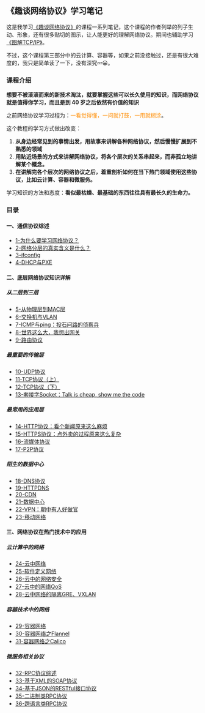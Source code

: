 《趣谈网络协议》学习笔记
-----

这是我学习[《趣谈网络协议》](https://time.geekbang.org/column/intro/85)的课程一系列笔记，这个课程的作者列举的列子生动、形象，还有很多贴切的图示，让人能更好的理解网络协议。期间也辅助学习[《图解TCP/IP》](https://book.douban.com/subject/24737674/)。

不过，这个课程第三部分中的云计算、容器等，如果之前没接触过，还是有很大难度的，我只是简单读了一下，没有深究💤😀。



### 课程介绍

**想要不被滚滚而来的新技术淘汰，就要掌握这些可以长久使用的知识，而网络协议就是值得你学习，而且是到 40 岁之后依然有价值的知识**

之前网络协议学习过程为：<font color=#FF8C00>一看觉得懂，一问就打鼓，一用就糊涂</font>。

这个教程的学习方式做出改变：

1. **从身边经常见到的事情出发，用故事来讲解各种网络协议，然后慢慢扩展到不熟悉的领域**
2. **用贴近场景的方式来讲解网络协议，将各个层次的关系串起来，而非孤立地讲解某个概念。**
3. **在讲解完各个层次的网络协议之后，着重剖析如何在当下热门领域使用这些协议，比如云计算、容器和微服务。**

学习知识的方法和态度：**看似最枯燥、最基础的东西往往具有最长久的生命力。**



### 目录

#### 一、通信协议综述

- [1-为什么要学习网络协议？](./NP-01.md)
- [2-网络分层的真实含义是什么？](./NP-02.md)
- [3-ifconfig](./NP-03.md)
- [4-DHCP与PXE](./NP-04.md)

#### 二、底层网络协议知识详解

##### 从二层到三层

- [5-从物理层到MAC层](./NP-05.md)
- [6-交换机与VLAN](./NP-06.md)
- [7-ICMP与ping：投石问路的侦察兵](./NP-07.md)
- [8-世界这么大，我想出网关](./NP-08.md)
- [9-路由协议](./NP-09.md)

##### 最重要的传输层

- [10-UDP协议](./NP-10.md)
- [11-TCP协议（上）](./NP-11.md)
- [12-TCP协议（下）](./NP-12.md)
- [13-套接字Socket：Talk is cheap, show me the code](./NP-13.md)

##### 最常用的应用层

- [14-HTTP协议：看个新闻原来这么麻烦](./NP-14.md)
- [15-HTTPS协议：点外卖的过程原来这么复杂](./NP-15.md)
- [16-流媒体协议](./NP-16.md)
- [17-P2P协议](./NP-17.md)

##### 陌生的数据中心

- [18-DNS协议](./NP-18.md)
- [19-HTTPDNS](./NP-19.md)
- [20-CDN](./NP-20.md)
- [21-数据中心](./NP-21.md)
- [22-VPN：朝中有人好做官](./NP-22.md)
- [23-移动网络](./NP-23.md)

#### 三、网络协议在热门技术中的应用

##### 云计算中的网络

- [24-云中网络](./NP-24.md)
- [25-软件定义网络](./NP-25.md)
- [26-云中的网络安全](./NP-26.md)
- [27-云中的网络QoS](./NP-27.md)
- [28-云中网络的隔离GRE、VXLAN](./NP-28.md)

##### 容器技术中的网络

- [29-容器网络](./NP-29.md)
- [30-容器网络之Flannel](./NP-30.md)
- [31-容器网络之Calico](./NP-31.md)

##### 微服务相关协议

- [32-RPC协议综述](./NP-32.md)
- [33-基于XML的SOAP协议](./NP-33.md)
- [34-基于JSON的RESTful接口协议](./NP-34.md)
- [35-二进制类RPC协议](./NP-35.md)
- [36-跨语言类RPC协议](./NP-36.md)